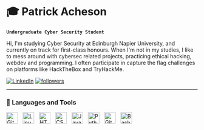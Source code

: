 # 🎓 Patrick Acheson

**`Undergraduate Cyber Security Student`**

Hi, I'm studying Cyber Security at Edinburgh Napier University, and currently on track for first-class honours. When I'm not in my studies, I like to mess around with cybersec related projects, practicing ethical hacking, webdev and programming. I often participate in capture the flag challenges on platforms like HackTheBox and TryHackMe.
<p align="left">
   <a href="https://www.linkedin.com/in/patrick-acheson-8153a5205/">
      <img alt="LinkedIn" title="Connect with me on LinkedIn" src="https://img.shields.io/badge/LinkedIn-Connect-blue?style=for-the-badge&logo=linkedin"/></a>
   <a href="https://github.com/PatrickAcheson?tab=followers">
      <img alt="followers" title="Follow me on Github" src="https://custom-icon-badges.demolab.com/github/followers/PatrickAcheson?color=236ad3&labelColor=1155ba&style=for-the-badge&logo=person-add&label=Follow&logoColor=white"/></a>
</p>

---

### 🧰 Languages and Tools

<img align="left" alt="Git" width="30px" style="padding-right:10px;" src="https://cdn.jsdelivr.net/gh/devicons/devicon/icons/git/git-original.svg" />
<img align="left" alt="Linux" width="30px" style="padding-right:10px;" src="https://cdn.jsdelivr.net/gh/devicons/devicon/icons/linux/linux-original.svg" />
<img align="left" alt="HTML" width="30px" style="padding-right:10px;" src="https://cdn.jsdelivr.net/gh/devicons/devicon/icons/html5/html5-plain.svg" />
<img align="left" alt="CSS" width="30px" style="padding-right:10px;" src="https://cdn.jsdelivr.net/gh/devicons/devicon/icons/css3/css3-plain.svg" />
<img align="left" alt="JavaScript" width="30px" style="padding-right:10px;" src="https://cdn.jsdelivr.net/gh/devicons/devicon/icons/javascript/javascript-plain.svg" />
<img align="left" alt="Python" width="30px" style="padding-right:10px;" src="https://cdn.jsdelivr.net/gh/devicons/devicon/icons/python/python-plain.svg" />
<img align="left" alt="GitHub" width="30px" style="padding-right:10px;" src="https://cdn.jsdelivr.net/gh/devicons/devicon/icons/github/github-original.svg" />
<img align="left" alt="Bash" width="30px" style="padding-right:10px;" src="https://cdn.jsdelivr.net/gh/devicons/devicon/icons/bash/bash-original.svg" />

<br clear="left" />
<br />
